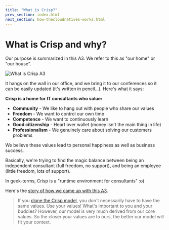 ```yaml
---
title: "What is Crisp?"
prev_section: index.html
next_section: how-thecloudnatives-works.html
---
```


What is Crisp and why?
======================

Our purpose is summarized in this A3. We refer to this as "our home" or "our house".

![What is Crisp A3](../assets/WhatIsCrispA3-sv.jpg "What is Crisp A3")

It hangs on the wall in our office, and we bring it to our conferences so it can be easily updated (it's written in pencil...). Here's what it says:

**Crisp is a home for IT consultants who value:**

-   **Community** - We like to hang out with people who share our values
-   **Freedom** - We want to control our own time
-   **Competence** - We want to continuously learn
-   **Good citizenship** - Heart over wallet (money isn't the main thing in life)
-   **Professionalism** - We genuinely care about solving our customers problems

We believe these values lead to personal happiness as well as business success.

Basically, we're trying to find the magic balance between being an independent consultant (full freedom, no support), and being an employee (little freedom, lots of support).

In geek-terms, Crisp is a "runtime environment for consultants" :o)

Here's the [story of how we came up with this A3](http://blog.crisp.se/2010/05/08/henrikkniberg/1273272420000).

> If you [clone the Crisp model](how-to-copy.html), you don't necessarily have to have the same values. Use your values! What's important to you and your buddies? However, our model is very much derived from our core values. So the closer your values are to ours, the better our model will fit your context.
